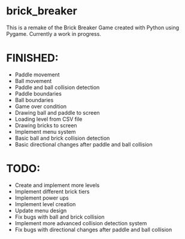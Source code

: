 # brick_breaker
This is a remake of the Brick Breaker Game created with Python using Pygame.  Currently a work in progress.

# FINISHED:
- Paddle movement
- Ball movement
- Paddle and ball collision detection
- Paddle boundaries
- Ball boundaries
- Game over condition
- Drawing ball and paddle to screen
- Loading level from CSV file
- Drawing bricks to screen
- Implement menu system
- Basic ball and brick collision detection
- Basic directional changes after paddle and ball collision

# TODO:
- Create and implement more levels
- Implement different brick tiers
- Implement power ups
- Implement level creation
- Update menu design
- Fix bugs with ball and brick collision
- Implement more advanced collision detection system
- Fix bugs with directional changes after paddle and ball collision
